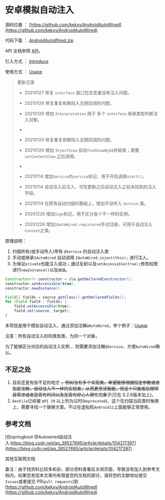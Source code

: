 # 安卓模拟自动注入

源码位置 ： [https://github.com/kekxv/AndroidAutoWired](https://github.com/kekxv/AndroidAutoWired)

代码下载 ： [AndroidAutoWired.zip](https://github.com/kekxv/AndroidAutoWired/archive/master.zip)

API 文档参照 [API](doc/API.md)。

引入方式 ： [Introduce](doc/Introduce.md)

使用方式 ： [Usage](doc/Usage.md)


> 更新记录
> - 20210127 修复 `interface` 接口包含变量没有注入问题。
>
> - 20210126 修复重复依赖陷入无限回调的问题。
> - 20210126 增加 `Interpretation` 用于 多个 `interface` 继承类型判断注入对象。
> - 
> - 20210124 修复重复依赖陷入无限回调的问题。
> - 20210124 增加 `InjectView` 自动`findViewById`并赋值；需要 `setContentView` 之后调用。
> - 
> - 20210114 增加`Service`内`service`标记，用于开启调用`start()`。
> - 20210114 自动注入后注入，可在更新之后自动注入之前未找到的注入字段。
> - 20210114 在原有自动扫描的基础上，增加手动传入 `Service` 类。
> - 20201226 增加`Sign`标记，用于区分各个不一样的实例。
> - 20201226 增加`IAutoWired.registered`手动注册，可用于自动注入`Context`之类。

原理说明：

1. 扫描所有(或手动传入)带有 `@Service` 的自动注入类
1. 手动或继承`IAutoWired` 自动调用 `IAutoWired.inject(this);` 进行注入。
1. 为保证`private`也能注入成功；通过反射以及`setAccessible(true);`修改权限进行`newInstance()`以及`赋值`。

```java
Constructor<?> constructor = cla.getDeclaredConstructor();
constructor.setAccessible(true);
constructor.newInstance()
```

```java
Field[] fields = source.getClass().getDeclaredFields();
for (Field field : fields) {
    field.setAccessible(true);
    field.set(source, target);
}
```

本项目是用于模拟自动注入，通过添加注解`@AutoWired`，举个例子：[Usage](doc/Usage.md)

注意：所有自动注入的同类型类，为同一个对象。

为了能够区分对应的自动注入实例 ，则需要添加注解`@Service`，方便`AutoWired`确认。


## 不足之处

1. 目前还是有些不足的地方 ~~，例如当有多个实现类，希望能够根据指定参数或者指定注解，自动注入不一样的实现类，从而更灵活智能，但这个只能看后期项目需求或者是否有时间以及是否有好心人帮忙完善了~~(已在 0.2.6版本加上)。
1. `DexFile`已经被 `API 29` 以上列为过时(`Deprecated`)，这个在扫描当前类时候用上，需要寻找一个替换方案。不过在虚拟机`Android11`上面能够正常使用。


## 参考文档

[仿springboot @Autowired自动注入:https://blog.csdn.net/qq_38527695/article/details/104217397](https://blog.csdn.net/qq_38527695/article/details/104217397)

其他互联网文档

备注：由于找资料比较多和杂，部分资料查看后关闭页面，导致没有加入到参考文档内，如果您发现本文章内有借鉴您的文档的部分，请将您的文献地址提交`Issues`或者提交 PR(`pull requests`)到[https://github.com/kekxv/AndroidAutoWired](https://github.com/kekxv/AndroidAutoWired)

